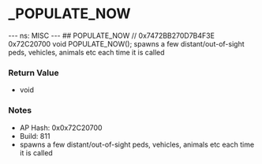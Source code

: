 # _POPULATE_NOW

--- ns: MISC --- ## POPULATE_NOW  // 0x7472BB270D7B4F3E 0x72C20700 void POPULATE_NOW();  spawns a few distant/out-of-sight peds, vehicles, animals etc each time it is called

### Return Value
* void

### Notes
* AP Hash: 0x0x72C20700
* Build: 811
* spawns a few distant/out-of-sight peds, vehicles, animals etc each time it is called

